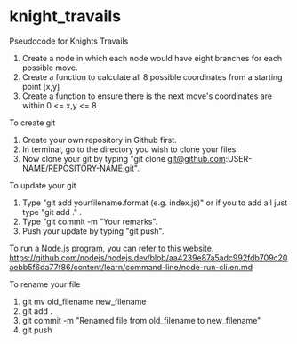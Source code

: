 # knight_travails

Pseudocode for Knights Travails

1. Create a node in which each node would have eight branches for each possible move.
2. Create a function to calculate all 8 possible coordinates from a starting point [x,y]
3. Create a function to ensure there is the next move's coordinates are within 0 <= x,y <= 8

To create git

1. Create your own repository in Github first.
2. In terminal, go to the directory you wish to clone your files.
3. Now clone your git by typing "git clone git@github.com:USER-NAME/REPOSITORY-NAME.git".

To update your git

1. Type "git add yourfilename.format (e.g. index.js)" or if you to add all just type "git add ." .
2. Type "git commit -m "Your remarks".
3. Push your update by typing "git push".

To run a Node.js program, you can refer to this website. https://github.com/nodejs/nodejs.dev/blob/aa4239e87a5adc992fdb709c20aebb5f6da77f86/content/learn/command-line/node-run-cli.en.md

To rename your file

1. git mv old_filename new_filename
2. git add .
3. git commit -m "Renamed file from old_filename to new_filename"
4. git push